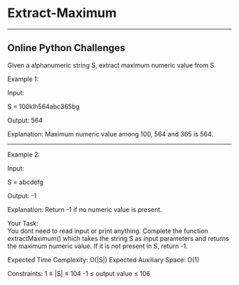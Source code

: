 # Extract-Maximum
--------------------------------------------
Online Python Challenges
--------------------------------------------

Given a alphanumeric string S, extract maximum numeric value from S.

Example 1:

Input:

S = 100klh564abc365bg

Output: 564

Explanation: Maximum numeric value 
among 100, 564 and 365 is 564.

-----------------------------------------------

Example 2:

Input:

S = abcdefg

Output: -1

Explanation: Return -1 if no numeric  value is present. 

Your Task:  
You dont need to read input or print anything. Complete the function extractMaximum() which takes the string S as input parameters and returns the maximum numeric value. If it is not present in S, return -1.

 

Expected Time Complexity: O(|S|)
Expected Auxiliary Space: O(1)

 

Constraints:
1 ≤ |S| ≤ 104
-1 ≤ output value ≤ 106
